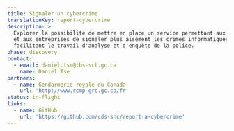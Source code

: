 ```yaml
---
title: Signaler un cybercrime
translationKey: report-cybercrime
description: >
  Explorer la possibilité de mettre en place un service permettant aux Canadiens
  et aux entreprises de signaler plus aisément les crimes informatiques et
  facilitant le travail d'analyse et d'enquête de la police.
phase: discovery
contact:
  - email: daniel.tse@tbs-sct.gc.ca
    name: Daniel Tse
partners:
  - name: Gendarmerie royale du Canada
    url: 'http://www.rcmp-grc.gc.ca/fr'
status: in-flight
links:
  - name: GitHub
    url: 'https://github.com/cds-snc/report-a-cybercrime'
---
```


